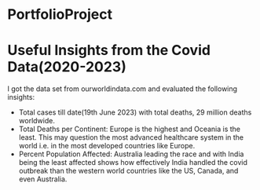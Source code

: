 # PortfolioProject
# Useful Insights from the Covid Data(2020-2023)
I got the data set from ourworldindata.com and evaluated the following insights:
- Total cases till date(19th June 2023) with total deaths, 29 million deaths worldwide.
- Total Deaths per Continent:
               Europe is the highest and Oceania is the least. This may question the most advanced healthcare system in the world i.e. in the
most developed countries like Europe.
- Percent Population Affected: 
                 Australia leading the race and with India being the least affected shows how effectively India handled the covid outbreak than the 
western world countries like the US, Canada, and even Australia.
